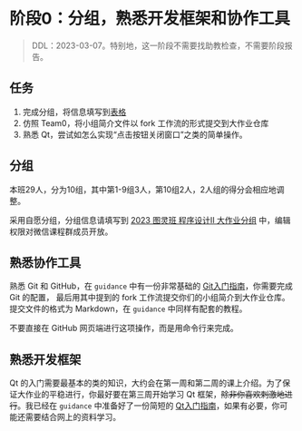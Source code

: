 # 阶段0：分组，熟悉开发框架和协作工具

> DDL：2023-03-07。特别地，这一阶段不需要找助教检查，不需要阶段报告。

## 任务

1. 完成分组，将信息填写到[表格]((https://docs.qq.com/sheet/DVW56RGhBakNSZkpN?tab=BB08J2))
2. 仿照 Team0，将小组简介文件以 fork 工作流的形式提交到大作业仓库
3. 熟悉 Qt，尝试如怎么实现“点击按钮关闭窗口”之类的简单操作。

## 分组

本班29人，分为10组，其中第1-9组3人，第10组2人，2人组的得分会相应地调整。

采用自愿分组，分组信息请填写到 [2023 图灵班 程序设计Ⅱ 大作业分组](https://docs.qq.com/sheet/DVW56RGhBakNSZkpN?tab=BB08J2) 中，编辑权限对微信课程群成员开放。

## 熟悉协作工具

熟悉 Git 和 GitHub，在 `guidance` 中有一份非常基础的 [Git入门指南](../guidance/git/git.md)，你需要完成 Git 的配置，
最后用其中提到的 fork 工作流提交你们的小组简介到大作业仓库。提交文件的格式为 Markdown，在 `guidance` 中同样有配套的教程。

不要直接在 GitHub 网页端进行这项操作，而是用命令行来完成。

## 熟悉开发框架

Qt 的入门需要最基本的类的知识，大约会在第一周和第二周的课上介绍。为了保证大作业的平稳进行，你最好要在第三周开始学习 Qt 框架，~~除非你喜欢刺激地进行~~。我已经在 `guidance` 中准备好了一份简短的 [Qt入门指南](../guidance/qt/qt.md)，如果有必要，你可能还需要结合网上的资料学习。
